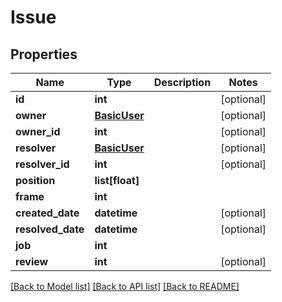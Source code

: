 # Issue

## Properties
Name | Type | Description | Notes
------------ | ------------- | ------------- | -------------
**id** | **int** |  | [optional]
**owner** | [**BasicUser**](BasicUser.md) |  | [optional]
**owner_id** | **int** |  | [optional]
**resolver** | [**BasicUser**](BasicUser.md) |  | [optional]
**resolver_id** | **int** |  | [optional]
**position** | **list[float]** |  |
**frame** | **int** |  |
**created_date** | **datetime** |  | [optional]
**resolved_date** | **datetime** |  | [optional]
**job** | **int** |  |
**review** | **int** |  | [optional]

[[Back to Model list]](../README.md#documentation-for-models) [[Back to API list]](../README.md#documentation-for-api-endpoints) [[Back to README]](../README.md)
